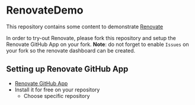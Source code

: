 # RenovateDemo

This repository contains some content to demonstrate [Renovate](https://github.com/renovatebot/renovate)

In order to try-out Renovate, please fork this repository and setup the Renovate GitHub App on your fork.
**Note**: do not forget to enable `Issues` on your fork so the renovate dashboard can be created.

## Setting up Renovate GitHub App

- [Renovate GitHub App](https://github.com/apps/renovate)
- Install it for free on your repository
  - Choose specific repository
